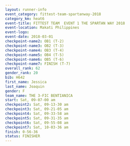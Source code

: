 ```yaml
---
layout: runner-info 
event_category: fittest-team-spartanway-2018 
category_km: heat6 
event-title: FITTEST TEAM  EVENT 1 THE SPARTAN WAY 2018 
event-location: Makati Philippines 
event-logo: 
event-date: 2018-03-01 
checkpoint-name2: OB1 (T-2) 
checkpoint-name3: OB2 (T-3) 
checkpoint-name4: OB3 (T-4) 
checkpoint-name5: OB4 (T-5) 
checkpoint-name6: OB5 (T-6) 
checkpoint-name7: FINISH (T-7) 
overall_rank: 62
gender_rank: 20
bib: H642
first_name: Jessica
last_name: Joaquin
gender: F
team_name: THE 3-FIC BENTIANICA
start: Sat, 09-07-00 am
checkpoint2: Sat, 09-13-30 am
checkpoint3: Sat, 09-21-05 am
checkpoint4: Sat, 09-33-58 am
checkpoint5: Sat, 09-31-35 am
checkpoint6: Sat, 09-55-08 am
checkpoint7: Sat, 10-03-36 am
finish: 0-56-36
status: FINISHER
---
```

